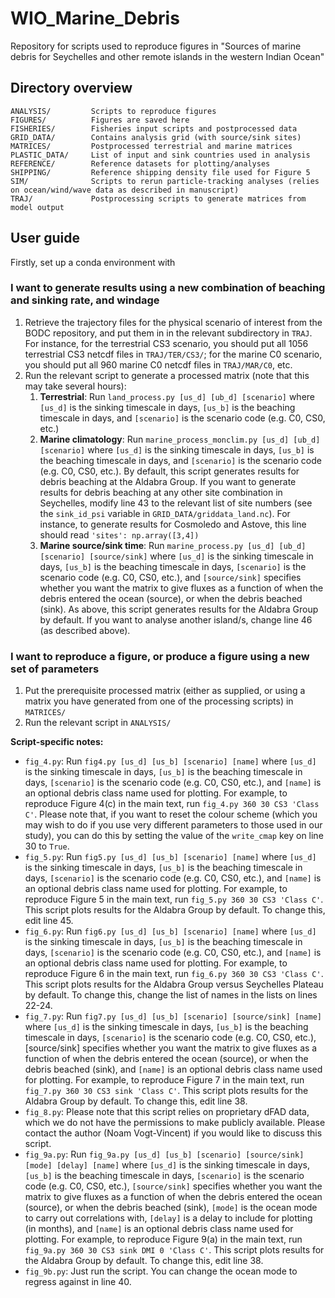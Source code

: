 # WIO_Marine_Debris
Repository for scripts used to reproduce figures in "Sources of marine debris for Seychelles and other remote islands in the western Indian Ocean"

## Directory overview
```
ANALYSIS/         Scripts to reproduce figures
FIGURES/          Figures are saved here
FISHERIES/        Fisheries input scripts and postprocessed data 
GRID_DATA/        Contains analysis grid (with source/sink sites)
MATRICES/         Postprocessed terrestrial and marine matrices
PLASTIC_DATA/     List of input and sink countries used in analysis 
REFERENCE/        Reference datasets for plotting/analyses
SHIPPING/         Reference shipping density file used for Figure 5
SIM/              Scripts to rerun particle-tracking analyses (relies on ocean/wind/wave data as described in manuscript)
TRAJ/             Postprocessing scripts to generate matrices from model output  
```

## User guide

Firstly, set up a conda environment with 

### I want to generate results using a new combination of beaching and sinking rate, and windage
1. Retrieve the trajectory files for the physical scenario of interest from the BODC repository, and put them in in the relevant subdirectory in `TRAJ`. For instance, for the terrestrial CS3 scenario, you should put all 1056 terrestrial CS3 netcdf files in `TRAJ/TER/CS3/`; for the marine C0 scenario, you should put all 960 marine C0 netcdf files in `TRAJ/MAR/C0`, etc.
2. Run the relevant script to generate a processed matrix (note that this may take several hours):
    1. **Terrestrial**: Run `land_process.py [us_d] [ub_d] [scenario]` where `[us_d]` is the sinking timescale in days, `[us_b]` is the beaching timescale in days, and `[scenario]` is the scenario code (e.g. C0, CS0, etc.)
    2. **Marine climatology**: Run `marine_process_monclim.py [us_d] [ub_d] [scenario]` where `[us_d]` is the sinking timescale in days, `[us_b]` is the beaching timescale in days, and `[scenario]` is the scenario code (e.g. C0, CS0, etc.). By default, this script generates results for debris beaching at the Aldabra Group. If you want to generate results for debris beaching at any other site combination in Seychelles, modify line 43 to the relevant list of site numbers (see the `sink_id_psi` variable in `GRID_DATA/griddata_land.nc`). For instance, to generate results for Cosmoledo and Astove, this line should read `'sites': np.array([3,4])`
    3. **Marine source/sink time**: Run `marine_process.py [us_d] [ub_d] [scenario] [source/sink]` where `[us_d]` is the sinking timescale in days, `[us_b]` is the beaching timescale in days, `[scenario]` is the scenario code (e.g. C0, CS0, etc.), and `[source/sink]` specifies whether you want the matrix to give fluxes as a function of when the debris entered the ocean (source), or when the debris beached (sink). As above, this script generates results for the Aldabra Group by default. If you want to analyse another island/s, change line 46 (as described above).

### I want to reproduce a figure, or produce a figure using a new set of parameters
1. Put the prerequisite processed matrix (either as supplied, or using a matrix you have generated from one of the processing scripts) in `MATRICES/`
2. Run the relevant script in `ANALYSIS/`

**Script-specific notes:**
* `fig_4.py`: Run `fig4.py [us_d] [us_b] [scenario] [name]` where `[us_d]` is the sinking timescale in days, `[us_b]` is the beaching timescale in days, `[scenario]` is the scenario code (e.g. C0, CS0, etc.), and `[name]` is an optional debris class name used for plotting. For example, to reproduce Figure 4(c) in the main text, run `fig_4.py 360 30 CS3 'Class C'`. Please note that, if you want to reset the colour scheme (which you may wish to do if you use very different parameters to those used in our study), you can do this by setting the value of the `write_cmap` key on line 30 to `True`.
* `fig_5.py`: Run `fig5.py [us_d] [us_b] [scenario] [name]` where `[us_d]` is the sinking timescale in days, `[us_b]` is the beaching timescale in days, `[scenario]` is the scenario code (e.g. C0, CS0, etc.), and `[name]` is an optional debris class name used for plotting. For example, to reproduce Figure 5 in the main text, run `fig_5.py 360 30 CS3 'Class C'`. This script plots results for the Aldabra Group by default. To change this, edit line 45.
* `fig_6.py`: Run `fig6.py [us_d] [us_b] [scenario] [name]` where `[us_d]` is the sinking timescale in days, `[us_b]` is the beaching timescale in days, `[scenario]` is the scenario code (e.g. C0, CS0, etc.), and `[name]` is an optional debris class name used for plotting. For example, to reproduce Figure 6 in the main text, run `fig_6.py 360 30 CS3 'Class C'`. This script plots results for the Aldabra Group versus Seychelles Plateau by default. To change this, change the list of names in the lists on lines 22-24.
* `fig_7.py`: Run `fig7.py [us_d] [us_b] [scenario] [source/sink] [name]` where `[us_d]` is the sinking timescale in days, `[us_b]` is the beaching timescale in days, `[scenario]` is the scenario code (e.g. C0, CS0, etc.), [source/sink] specifies whether you want the matrix to give fluxes as a function of when the debris entered the ocean (source), or when the debris beached (sink), and `[name]` is an optional debris class name used for plotting. For example, to reproduce Figure 7 in the main text, run `fig_7.py 360 30 CS3 sink 'Class C'`. This script plots results for the Aldabra Group by default. To change this, edit line 38.
* `fig_8.py`: Please note that this script relies on proprietary dFAD data, which we do not have the permissions to make publicly available. Please contact the author (Noam Vogt-Vincent) if you would like to discuss this script. 
* `fig_9a.py`: Run `fig_9a.py [us_d] [us_b] [scenario] [source/sink] [mode] [delay] [name]` where `[us_d]` is the sinking timescale in days, `[us_b]` is the beaching timescale in days, `[scenario]` is the scenario code (e.g. C0, CS0, etc.), `[source/sink]` specifies whether you want the matrix to give fluxes as a function of when the debris entered the ocean (source), or when the debris beached (sink), `[mode]` is the ocean mode to carry out correlations with, `[delay]` is a delay to include for plotting (in months), and `[name]` is an optional debris class name used for plotting. For example, to reproduce Figure 9(a) in the main text, run `fig_9a.py 360 30 CS3 sink DMI 0 'Class C'`. This script plots results for the Aldabra Group by default. To change this, edit line 38.
* `fig_9b.py`: Just run the script. You can change the ocean mode to regress against in line 40.
